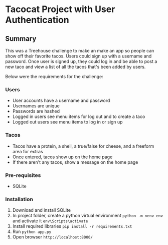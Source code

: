 # Tacocat Project with User Authentication

## Summary

This was a Treehouse challenge to make an make an app so people can show off their favorite tacos. Users could sign up with a username and password. Once user is signed up, they could log in and be able to post a new taco and view a list of all the tacos that's been added by users.

Below were the requirements for the challenge:

### Users

* User accounts have a username and password
* Usernames are unique
* Passwords are hashed
* Logged in users see menu items for log out and to create a taco
* Logged out users see menu items to log in or sign up

### Tacos

* Tacos have a protein, a shell, a true/false for cheese, and a freeform area for extras
* Once entered, tacos show up on the home page
* If there aren't any tacos, show a message on the home page

### Pre-requisites

- SQLite

### Installation

1. Download and install SQLite
2. In project folder, create a python virtual environment `python -m venv env` and activate it `env\Scripts\activate`
3. Install required libraries `pip install -r requirements.txt`
4. Run `python app.py`
5. Open browser `http://localhost:8000/`



